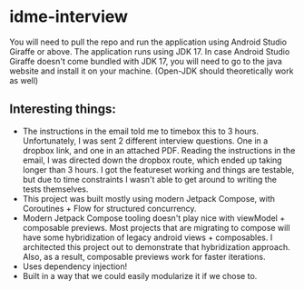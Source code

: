 # idme-interview

You will need to pull the repo and run the application using Android Studio Giraffe or above. The application runs using JDK 17. In case Android Studio Giraffe doesn't come bundled with JDK 17, you will need to go to the java website and install it on your machine. (Open-JDK should theoretically work as well)

## Interesting things:
* The instructions in the email told me to timebox this to 3 hours. Unfortunately, I was sent 2 different interview questions. One in a dropbox link, and one in an attached PDF. Reading the instructions in the email, I was directed down the dropbox route, which ended up taking longer than 3 hours. I got the featureset working and things are testable, but due to time constraints I wasn't able to get around to writing the tests themselves.
* This project was built mostly using modern Jetpack Compose, with Coroutines + Flow for structured concurrency.
* Modern Jetpack Compose tooling doesn't play nice with viewModel + composable previews. Most projects that are migrating to compose will have some hybridization of legacy android views + composables. I architected this project out to demonstrate that hybridization approach. Also, as a result, composable previews work for faster iterations.
* Uses dependency injection!
* Built in a way that we could easily modularize it if we chose to.
